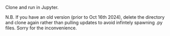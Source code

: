 Clone and run in Jupyter.

N.B. If you have an old version (prior to Oct 16th 2024), delete the directory and clone again rather than pulling updates to avoid infintely spawning .py files. Sorry for the inconvenience.